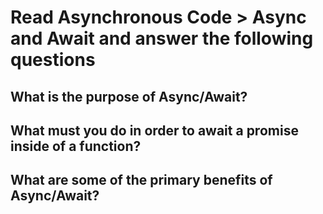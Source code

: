 # Read Asynchronous Code > Async and Await and answer the following questions
## What is the purpose of Async/Await?

## What must you do in order to await a promise inside of a function?

## What are some of the primary benefits of Async/Await?